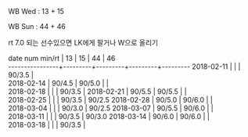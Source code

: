 WB Wed : 13 + 15

WB Sun : 44 + 46

rt 7.0 되는 선수있으면 LK에게 팔거나 W으로 올리기

date num min/rt |    13   |    15   |    44   |    46   
----------------+---------+---------+---------+---------
2018-02-11      |         |         |  90/3.5 |        
2018-02-14      |  90/4.5 |  90/5.0 |         |        
2018-02-18      |         |         |  90/3.5 | 
2018-02-21      |  90/5.5 |  90/5.5 |         |        
2018-02-25      |         |         |  90/3.5 |  90/2.5
2018-02-28      |  90/5.0 |  90/6.0 |         |        
2018-03-04      |         |         |  90/3.0 |  90/2.5
2018-03-07      |  90/5.5 |  90/6.0 |         |        
2018-03-11      |         |         |  90/3.5 |  90/3.0
2018-03-14      |  90/6.0 |  90/6.0 |         |        
2018-03-18      |         |         |  90/3.5 |        

